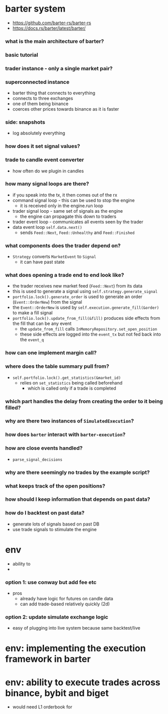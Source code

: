 # barter system
- https://github.com/barter-rs/barter-rs
- https://docs.rs/barter/latest/barter/

### what is the main architecture of barter?

### basic tutorial

### trader instance - only a single market pair?

### superconnected instance
- barter thing that connects to everything
- connects to three exchanges
- one of them being binance
- coerces other prices towards binance as it is faster

### side: snapshots
- log absolutely everything

### how does it set signal values?

### trade to candle event converter
* how often do we plugin in candles

### how many signal loops are there?
- if you speak into the tx, it then comes out of the rx
- command signal loop - this can be used to stop the engine
  - it is received only in the engine.run loop
- trader signal loop - same set of signals as the engine
  - the engine can propagate this down to traders
- trader event loop - communicates all events seen by the trader
- data event loop `self.data.next()`
  - sends `Feed::Next`, `Feed::Unhealthy` and `Feed::Finished`

### what components does the trader depend on?
- `Strategy` converts `MarketEvent` to `Signal`
  - it can have past state

### what does opening a trade end to end look like?
- the trader receives new market feed (`Feed::Next`) from its data
- this is used to generate a signal using `self.strategy.generate_signal`
- `portfolio.lock().generate_order` is used to generate an order (`Event::OrderNew`) from the signal
- the `Event::OrderNew` is used by `self.execution.generate_fill(&order)` to make a fill signal
- `portfolio.lock().update_from_fill(&fill)` produces side effects from the fill that can be any event
  - the `update_from_fill` calls `InMemoryRepository.set_open_position`
  - these side effects are logged into the `event_tx` but not fed back into the `event_q`

### how can one implement margin call?

### where does the table summary pull from?
- `self.portfolio.lock().get_statistics(&market_id)`
  - relies on `set_statistics` being called beforehand
    - which is called only if a trade is completed

### which part handles the delay from creating the order to it being filled?

### why are there two instances of `SimulatedExecution`?

### how does `barter` interact with `barter-execution`?

### how are close events handled?
- `parse_signal_decisions`

### why are there seemingly no trades by the example script?

### what keeps track of the open positions?

### how should I keep information that depends on past data?

### how do I backtest on past data?
- generate lots of signals based on past DB
- use trade signals to stimulate the engine


# env
- ability to
- 

### option 1: use conway but add fee etc
- pros
  - already have logic for futures on candle data
  - can add trade-based relatively quickly (2d)

### option 2: update simulate exchange logic
- easy of plugging into live system because same backtest/live

# env: implementing the execution framework in barter

# env: ability to execute trades across binance, bybit and biget
- would need L1 orderbook for 